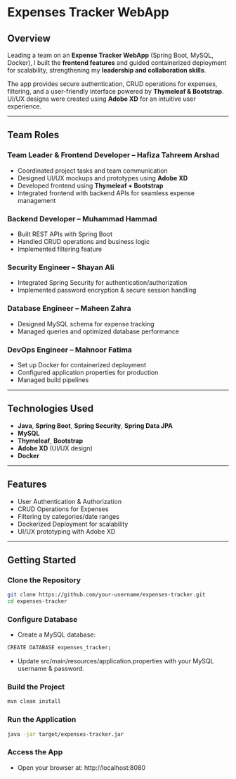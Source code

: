 #  Expenses Tracker WebApp

##  Overview  
Leading a team on an **Expense Tracker WebApp** (Spring Boot, MySQL, Docker), I built the **frontend features** and guided containerized deployment for scalability, strengthening my **leadership and collaboration skills**.  

The app provides secure authentication, CRUD operations for expenses, filtering, and a user-friendly interface powered by **Thymeleaf & Bootstrap**. UI/UX designs were created using **Adobe XD** for an intuitive user experience.  

---

##  Team Roles  

### Team Leader & Frontend Developer – Hafiza Tahreem Arshad
- Coordinated project tasks and team communication  
- Designed UI/UX mockups and prototypes using **Adobe XD**  
- Developed frontend using **Thymeleaf + Bootstrap**  
- Integrated frontend with backend APIs for seamless expense management  

### Backend Developer – Muhammad Hammad
- Built REST APIs with Spring Boot  
- Handled CRUD operations and business logic  
- Implemented filtering feature  

### Security Engineer –  Shayan Ali
- Integrated Spring Security for authentication/authorization  
- Implemented password encryption & secure session handling  

### Database Engineer – Maheen Zahra
- Designed MySQL schema for expense tracking  
- Managed queries and optimized database performance  

###  DevOps Engineer – Mahnoor Fatima
- Set up Docker for containerized deployment  
- Configured application properties for production  
- Managed build pipelines  

---

## Technologies Used  
- **Java**, **Spring Boot**, **Spring Security**, **Spring Data JPA**  
- **MySQL**  
- **Thymeleaf**, **Bootstrap**  
- **Adobe XD** (UI/UX design)  
- **Docker**  

---

## Features  
- User Authentication & Authorization  
- CRUD Operations for Expenses  
- Filtering by categories/date ranges  
- Dockerized Deployment for scalability  
- UI/UX prototyping with Adobe XD  

---

## Getting Started  

### Clone the Repository  
```bash
git clone https://github.com/your-username/expenses-tracker.git
cd expenses-tracker
```
### Configure Database
- Create a MySQL database:
```bash
CREATE DATABASE expenses_tracker;
```
- Update src/main/resources/application.properties with your MySQL username & password.

### Build the Project
```bash
mvn clean install
```
### Run the Application
```bash
java -jar target/expenses-tracker.jar
```
### Access the App
- Open your browser at: http://localhost:8080
